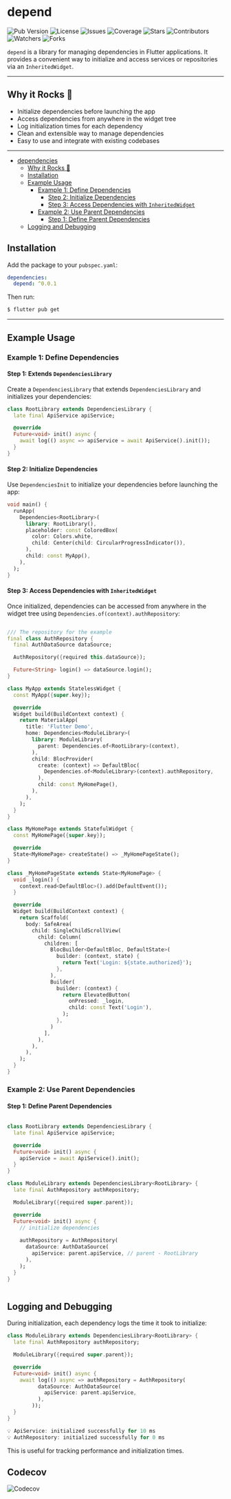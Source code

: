 
# depend

![Pub Version](https://img.shields.io/pub/v/depend)
![License](https://img.shields.io/github/license/AlexHCJP/depend)
![Issues](https://img.shields.io/github/issues/AlexHCJP/depend)
![Coverage](https://img.shields.io/codecov/c/github/contributors-company/depend)
![Stars](https://img.shields.io/github/stars/AlexHCJP/depend)
![Contributors](https://img.shields.io/github/contributors/AlexHCJP/depend)
![Watchers](https://img.shields.io/github/watchers/AlexHCJP/depend)
![Forks](https://img.shields.io/github/forks/AlexHCJP/depend)

`depend` is a library for managing dependencies in Flutter applications. It provides a convenient way to initialize and access services or repositories via an `InheritedWidget`.

---

## Why it Rocks 🚀

- Initialize dependencies before launching the app
- Access dependencies from anywhere in the widget tree
- Log initialization times for each dependency
- Clean and extensible way to manage dependencies
- Easy to use and integrate with existing codebases

---

- [dependencies](#dependencies)
    - [Why it Rocks 🚀](#why-it-rocks-)
    - [Installation](#installation)
    - [Example Usage](#example-usage)
        - [Example 1: Define Dependencies](#example-1-define-dependencies)
          - [Step 2: Initialize Dependencies](#step-2-initialize-dependencies)
          - [Step 3: Access Dependencies with `InheritedWidget`](#step-3-access-dependencies-with-inheritedwidget)
        - [Example 2: Use Parent Dependencies](#example-2-use-parent-dependencies)
          - [Step 1: Define Parent Dependencies](#step-1-define-parent-dependencies)
    - [Logging and Debugging](#logging-and-debugging)

## Installation

Add the package to your `pubspec.yaml`:

```yaml
dependencies:
  depend: ^0.0.1
```

Then run:

```bash
$ flutter pub get
```
---

## Example Usage

### Example 1: Define Dependencies

#### Step 1: Extends `DependenciesLibrary`

Create a `DependenciesLibrary` that extends `DependenciesLibrary` and initializes your dependencies:

```dart
class RootLibrary extends DependenciesLibrary {
  late final ApiService apiService;

  @override
  Future<void> init() async {
    await log(() async => apiService = await ApiService().init());
  }
}
```

#### Step 2: Initialize Dependencies

Use `DependenciesInit` to initialize your dependencies before launching the app:

```dart
void main() {
  runApp(
    Dependencies<RootLibrary>(
      library: RootLibrary(),
      placeholder: const ColoredBox(
        color: Colors.white,
        child: Center(child: CircularProgressIndicator()),
      ),
      child: const MyApp(),
    ),
  );
}
```

#### Step 3: Access Dependencies with `InheritedWidget`

Once initialized, dependencies can be accessed from anywhere in the widget tree using `Dependencies.of(context).authRepository`:

```dart

/// The repository for the example
final class AuthRepository {
  final AuthDataSource dataSource;

  AuthRepository({required this.dataSource});

  Future<String> login() => dataSource.login();
}

class MyApp extends StatelessWidget {
  const MyApp({super.key});

  @override
  Widget build(BuildContext context) {
    return MaterialApp(
      title: 'Flutter Demo',
      home: Dependencies<ModuleLibrary>(
        library: ModuleLibrary(
          parent: Dependencies.of<RootLibrary>(context),
        ),
        child: BlocProvider(
          create: (context) => DefaultBloc(
            Dependencies.of<ModuleLibrary>(context).authRepository,
          ),
          child: const MyHomePage(),
        ),
      ),
    );
  }
}

class MyHomePage extends StatefulWidget {
  const MyHomePage({super.key});

  @override
  State<MyHomePage> createState() => _MyHomePageState();
}

class _MyHomePageState extends State<MyHomePage> {
  void _login() {
    context.read<DefaultBloc>().add(DefaultEvent());
  }

  @override
  Widget build(BuildContext context) {
    return Scaffold(
      body: SafeArea(
        child: SingleChildScrollView(
          child: Column(
            children: [
              BlocBuilder<DefaultBloc, DefaultState>(
                builder: (context, state) {
                  return Text('Login: ${state.authorized}');
                },
              ),
              Builder(
                builder: (context) {
                  return ElevatedButton(
                    onPressed: _login,
                    child: const Text('Login'),
                  );
                },
              )
            ],
          ),
        ),
      ),
    );
  }
}

```

### Example 2: Use Parent Dependencies

#### Step 1: Define Parent Dependencies

```dart

class RootLibrary extends DependenciesLibrary {
  late final ApiService apiService;

  @override
  Future<void> init() async {
    apiService = await ApiService().init();
  }
}

class ModuleLibrary extends DependenciesLibrary<RootLibrary> {
  late final AuthRepository authRepository;

  ModuleLibrary({required super.parent});

  @override
  Future<void> init() async {
    // initialize dependencies
    
    authRepository = AuthRepository(
      dataSource: AuthDataSource(
        apiService: parent.apiService, // parent - RootLibrary
      ),
    );
  }
}



```

## Logging and Debugging

During initialization, each dependency logs the time it took to initialize:

```dart
class ModuleLibrary extends DependenciesLibrary<RootLibrary> {
  late final AuthRepository authRepository;

  ModuleLibrary({required super.parent});

  @override
  Future<void> init() async {
    await log(() async => authRepository = AuthRepository(
          dataSource: AuthDataSource(
            apiService: parent.apiService,
          ),
        ));
  }
}
```

```dart
💡 ApiService: initialized successfully for 10 ms
💡 AuthRepository: initialized successfully for 0 ms
```

This is useful for tracking performance and initialization times.

## Codecov

![Codecov](https://codecov.io/gh/contributors-company/depend/graphs/sunburst.svg?token=DITZJ9E9OM)
